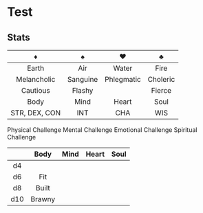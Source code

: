 # Test

## Stats

| ♦️ | ♠️ | ♥️ | ♣️ |
|:---:|:---:|:---:|:---:|
| Earth | Air | Water | Fire |
| Melancholic | Sanguine | Phlegmatic | Choleric |
| Cautious | Flashy |  | Fierce |
| Body | Mind | Heart | Soul |
| STR, DEX, CON | INT | CHA | WIS |

Physical Challenge
Mental Challenge
Emotional Challenge
Spiritual Challenge

|  | Body | Mind | Heart | Soul |
|:---:|:---:|:---:|:---:|:---:|
| d4 |  |  |  |  |
| d6 | Fit |  |  |  |
| d8 | Built |  |  |  |
| d10 | Brawny |  |  |  |